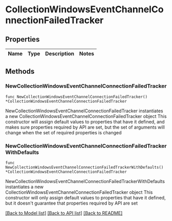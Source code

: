 # CollectionWindowsEventChannelConnectionFailedTracker

## Properties

Name | Type | Description | Notes
------------ | ------------- | ------------- | -------------

## Methods

### NewCollectionWindowsEventChannelConnectionFailedTracker

`func NewCollectionWindowsEventChannelConnectionFailedTracker() *CollectionWindowsEventChannelConnectionFailedTracker`

NewCollectionWindowsEventChannelConnectionFailedTracker instantiates a new CollectionWindowsEventChannelConnectionFailedTracker object
This constructor will assign default values to properties that have it defined,
and makes sure properties required by API are set, but the set of arguments
will change when the set of required properties is changed

### NewCollectionWindowsEventChannelConnectionFailedTrackerWithDefaults

`func NewCollectionWindowsEventChannelConnectionFailedTrackerWithDefaults() *CollectionWindowsEventChannelConnectionFailedTracker`

NewCollectionWindowsEventChannelConnectionFailedTrackerWithDefaults instantiates a new CollectionWindowsEventChannelConnectionFailedTracker object
This constructor will only assign default values to properties that have it defined,
but it doesn't guarantee that properties required by API are set


[[Back to Model list]](../README.md#documentation-for-models) [[Back to API list]](../README.md#documentation-for-api-endpoints) [[Back to README]](../README.md)


